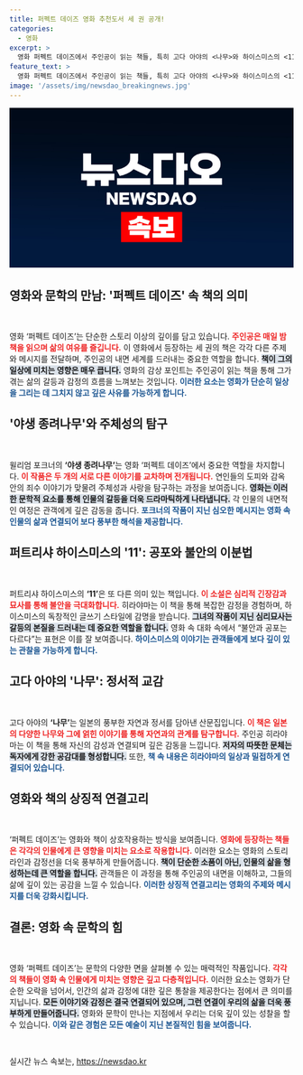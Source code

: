 ```yaml
---
title: 퍼펙트 데이즈 영화 추천도서 세 권 공개!
categories:
  - 영화
excerpt: >
  영화 퍼펙트 데이즈에서 주인공이 읽는 책들, 특히 고다 아야의 <나무>와 하이스미스의 <11>이 화제를 모은다. 이 작품들이 영화와 어떻게 연결되는지, 그리고 다시 번역될 가능성은? 궁금증을 자아내는 이야기!
feature_text: >
  영화 퍼펙트 데이즈에서 주인공이 읽는 책들, 특히 고다 아야의 <나무>와 하이스미스의 <11>이 화제를 모은다. 이 작품들이 영화와 어떻게 연결되는지, 그리고 다시 번역될 가능성은? 궁금증을 자아내는 이야기!
image: '/assets/img/newsdao_breakingnews.jpg'
---
```


<p><img src="/assets/img/newsdao_breakingnews.jpg" alt="cryptoinkorea 속보" /></p>

<h2 data-ke-size="size26">영화와 문학의 만남: '퍼펙트 데이즈' 속 책의 의미</h2>

<p data-ke-size="size16">&nbsp;</p>

<p>영화 ‘퍼펙트 데이즈’는 단순한 스토리 이상의 깊이를 담고 있습니다. <b><span style="color: #ee2323;">주인공은 매일 밤 책을 읽으며 삶의 여유를 즐깁니다.</span></b> 이 영화에서 등장하는 세 권의 책은 각각 다른 주제와 메시지를 전달하며, 주인공의 내면 세계를 드러내는 중요한 역할을 합니다. <b><span style="background-color: #21538527;">책이 그의 일상에 미치는 영향은 매우 큽니다.</span></b> 영화의 감상 포인트는 주인공이 읽는 책을 통해 그가 겪는 삶의 갈등과 감정의 흐름을 느껴보는 것입니다. <b><span style="color: #1a5490;">이러한 요소는 영화가 단순히 일상을 그리는 데 그치지 않고 깊은 사유를 가능하게 합니다.</span></b></p>

<h2 data-ke-size="size26">'야생 종려나무'와 주체성의 탐구</h2>

<p data-ke-size="size16">&nbsp;</p>

<p>윌리엄 포크너의 <b>‘야생 종려나무’</b>는 영화 ‘퍼펙트 데이즈’에서 중요한 역할을 차지합니다. <b><span style="color: #ee2323;">이 작품은 두 개의 서로 다른 이야기를 교차하며 전개됩니다.</span></b> 연인들의 도피와 감옥 안의 죄수 이야기가 맞물려 주체성과 사랑을 탐구하는 과정을 보여줍니다. <b><span style="background-color: #21538527;">영화는 이러한 문학적 요소를 통해 인물의 갈등을 더욱 드라마틱하게 나타냅니다.</span></b> 각 인물의 내면적인 여정은 관객에게 깊은 감동을 줍니다. <b><span style="color: #1a5490;">포크너의 작품이 지닌 심오한 메시지는 영화 속 인물의 삶과 연결되어 보다 풍부한 해석을 제공합니다.</span></b></p>

<h2 data-ke-size="size26">퍼트리샤 하이스미스의 '11': 공포와 불안의 이분법</h2>

<p data-ke-size="size16">&nbsp;</p>

<p>퍼트리샤 하이스미스의 <b>‘11’</b>은 또 다른 의미 있는 책입니다. <b><span style="color: #ee2323;">이 소설은 심리적 긴장감과 묘사를 통해 불안을 극대화합니다.</span></b> 히라야마는 이 책을 통해 복잡한 감정을 경험하며, 하이스미스의 독창적인 글쓰기 스타일에 감명을 받습니다. <b><span style="background-color: #21538527;">그녀의 작품이 지닌 심리묘사는 갈등의 본질을 드러내는 데 중요한 역할을 합니다.</span></b> 영화 속 대화 속에서 “불안과 공포는 다르다”는 표현은 이를 잘 보여줍니다. <b><span style="color: #1a5490;">하이스미스의 이야기는 관객들에게 보다 깊이 있는 관찰을 가능하게 합니다.</span></b></p>

<h2 data-ke-size="size26">고다 아야의 '나무': 정서적 교감</h2>

<p data-ke-size="size16">&nbsp;</p>

<p>고다 아야의 <b>‘나무’</b>는 일본의 풍부한 자연과 정서를 담아낸 산문집입니다. <b><span style="color: #ee2323;">이 책은 일본의 다양한 나무와 그에 얽힌 이야기를 통해 자연과의 관계를 탐구합니다.</span></b> 주인공 히라야마는 이 책을 통해 자신의 감성과 연결되며 깊은 감동을 느낍니다. <b><span style="background-color: #21538527;">저자의 따뜻한 문체는 독자에게 강한 공감대를 형성합니다.</span></b> 또한, <b><span style="color: #1a5490;">책 속 내용은 히라야마의 일상과 밀접하게 연결되어 있습니다.</span></b> </p>

<h2 data-ke-size="size26">영화와 책의 상징적 연결고리</h2>

<p data-ke-size="size16">&nbsp;</p>

<p>‘퍼펙트 데이즈’는 영화와 책이 상호작용하는 방식을 보여줍니다. <b><span style="color: #ee2323;">영화에 등장하는 책들은 각각의 인물에게 큰 영향을 미치는 요소로 작용합니다.</span></b> 이러한 요소는 영화의 스토리라인과 감정선을 더욱 풍부하게 만들어줍니다. <b><span style="background-color: #21538527;">책이 단순한 소품이 아닌, 인물의 삶을 형성하는데 큰 역할을 합니다.</span></b> 관객들은 이 과정을 통해 주인공의 내면을 이해하고, 그들의 삶에 깊이 있는 공감을 느낄 수 있습니다. <b><span style="color: #1a5490;">이러한 상징적 연결고리는 영화의 주제와 메시지를 더욱 강화시킵니다.</span></b></p>

<h2 data-ke-size="size26">결론: 영화 속 문학의 힘</h2>

<p data-ke-size="size16">&nbsp;</p>

<p>영화 ‘퍼펙트 데이즈’는 문학의 다양한 면을 살펴볼 수 있는 매력적인 작품입니다. <b><span style="color: #ee2323;">각각의 책들이 영화 속 인물에게 미치는 영향은 깊고 다층적입니다.</span></b> 이러한 요소는 영화가 단순한 오락을 넘어서, 인간의 삶과 감정에 대한 깊은 통찰을 제공한다는 점에서 큰 의미를 지닙니다. <b><span style="background-color: #21538527;">모든 이야기와 감정은 결국 연결되어 있으며, 그런 연결이 우리의 삶을 더욱 풍부하게 만들어줍니다.</span></b> 영화와 문학이 만나는 지점에서 우리는 더욱 깊이 있는 성찰을 할 수 있습니다. <b><span style="color: #1a5490;">이와 같은 경험은 모든 예술이 지닌 본질적인 힘을 보여줍니다.</span></b></p>

<p data-ke-size="size16">&nbsp;</p>
실시간 뉴스 속보는, <a href="https://newsdao.kr" rel="dofollow">https://newsdao.kr</a>


